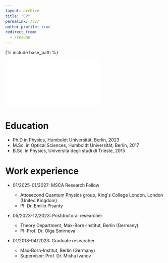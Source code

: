 ```yaml
---
layout: archive
title: "CV"
permalink: /cv/
author_profile: true
redirect_from:
  - /resume
---
```


{% include base_path %}

![curriculum vitae](/files/Curriculum_Vitae.pdf "curriculum vitae")

Education
======
* Ph.D in Physics, Humboldt Universität, Berlin, 2023
* M.Sc. in Optical Sciences, Humboldt Universität, Berlin, 2017
* B.Sc. in Physics, Università degli studi di Trieste, 2015

Work experience
======
* 01/2025-01/2027: MSCA Research Fellow
  * Attosecond Quantum Physics group, King's College London, London (United Kingdom)
  * PI: Dr. Emilio Pisanty

* 05/2023-12/2023: Postdoctoral researcher
  * Theory Department, Max-Born-Institut, Berlin (Germany)
  * PI: Prof. Dr. Olga Smirnova

* 01/2018-04/2023: Graduate researcher
  * Max-Born-Institut, Berlin (Germany)
  * Supervisor: Prof. Dr. Misha Ivanov
